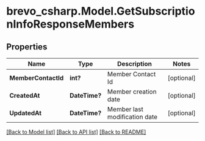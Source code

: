 # brevo_csharp.Model.GetSubscriptionInfoResponseMembers
## Properties

Name | Type | Description | Notes
------------ | ------------- | ------------- | -------------
**MemberContactId** | **int?** | Member Contact Id | [optional] 
**CreatedAt** | **DateTime?** | Member creation date | [optional] 
**UpdatedAt** | **DateTime?** | Member last modification date | [optional] 

[[Back to Model list]](../README.md#documentation-for-models) [[Back to API list]](../README.md#documentation-for-api-endpoints) [[Back to README]](../README.md)

